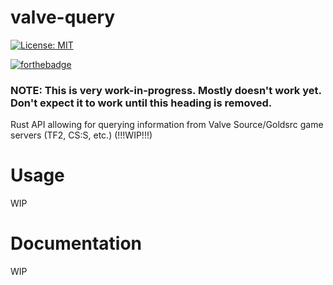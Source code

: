 # valve-query

[![License: MIT](https://img.shields.io/badge/License-MIT-yellow.svg)](https://opensource.org/licenses/MIT)

[![forthebadge](https://forthebadge.com/images/badges/built-with-resentment.svg)](https://forthebadge.com)

### NOTE: This is very work-in-progress. Mostly doesn't work yet. Don't expect it to work until this heading is removed.

Rust API allowing for querying information from Valve Source/Goldsrc game servers (TF2, CS:S, etc.) (!!!WIP!!!)

# Usage

WIP

# Documentation

WIP
